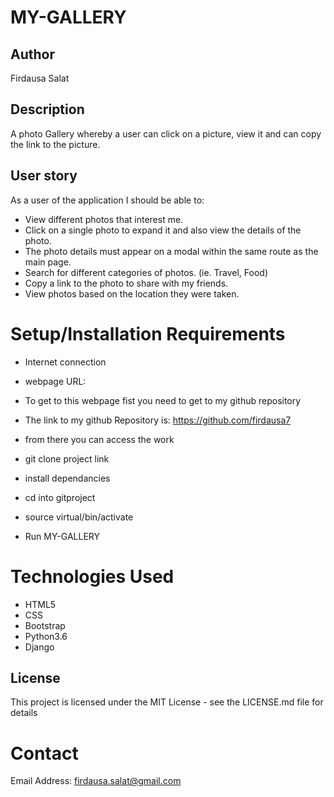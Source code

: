 # MY-GALLERY

## Author
Firdausa Salat

## Description
A photo Gallery whereby a user can click on a picture, view it and can copy the link to the picture.

## User story
As a user of the application I should be able to:

* View different photos that interest me.
* Click on a single photo to expand it and also view   the details of the photo.
* The photo details must appear on a modal within the same route as the main page.
* Search for different categories of photos. (ie. Travel, Food)
* Copy a link to the photo to share with my friends.
* View photos based on the location they were taken.
# Setup/Installation Requirements

* Internet connection

* webpage URL:

* To get to this webpage fist you need to get to my github repository

* The link to my github Repository is: https://github.com/firdausa7

* from there you can access the work

* git clone project link

* install dependancies

* cd into gitproject

* source virtual/bin/activate

* Run MY-GALLERY

# Technologies Used

* HTML5
* CSS
* Bootstrap
* Python3.6
* Django

## License
This project is licensed under the MIT License - see the LICENSE.md file for details

# Contact
Email Address: firdausa.salat@gmail.com